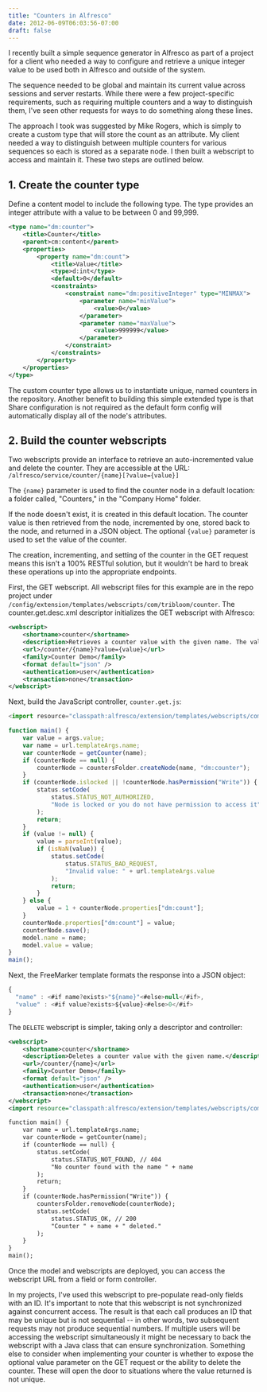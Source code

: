 ```yaml
---
title: "Counters in Alfresco"
date: 2012-06-09T06:03:56-07:00
draft: false
---
```

I recently built a simple sequence generator in Alfresco as part of a project for a client who needed a way to configure and retrieve a unique integer value to be used both in Alfresco and outside of the system.

<!--more-->

The sequence needed to be global and maintain its current value across sessions and server restarts. While there were a few project-specific requirements, such as requiring multiple counters and a way to distinguish them, I've seen other requests for ways to do something along these lines. 

The approach I took was suggested by Mike Rogers, which is simply to create a custom type that will store the count as an attribute. My client needed a way to distinguish between multiple counters for various sequences so each is stored as a separate node. I then built a webscript to access and maintain it. These two steps are outlined below.

## 1. **Create the counter type**
Define a content model to include the following type. The type provides an integer attribute with a value to be between 0 and 99,999.

```xml
<type name="dm:counter">
    <title>Counter</title>
    <parent>cm:content</parent>
    <properties>
        <property name="dm:count">
            <title>Value</title>
            <type>d:int</type>
            <default>0</default>
            <constraints>
                <constraint name="dm:positiveInteger" type="MINMAX">
                    <parameter name="minValue">
                        <value>0</value>
                    </parameter>
                    <parameter name="maxValue">
                        <value>999999</value>
                    </parameter>
                </constraint>
            </constraints>
        </property>
    </properties>
</type>
```

The custom counter type allows us to instantiate unique, named counters in the repository. Another benefit to building this simple extended type is that Share configuration is not required as the default form config will automatically display all of the node's attributes.

## 2. **Build the counter webscripts**

Two webscripts provide an interface to retrieve an auto-incremented value and delete the counter. They are accessible at the URL: `/alfresco/service/counter/{name}[?value={value}]`

The `{name}` parameter is used to find the counter node in a default location: a folder called, "Counters," in the "Company Home" folder. 

If the node doesn't exist, it is created in this default location. The counter value is then retrieved from the node, incremented by one, stored back to the node, and returned in a JSON object. The optional `{value}` parameter is used to set the value of the counter. 

The creation, incrementing, and setting of the counter in the GET request means this isn't a 100% RESTful solution, but it wouldn't be hard to break these operations up into the appropriate endpoints.

First, the GET webscript. All webscript files for this example are in the repo project under `/config/extension/templates/webscripts/com/tribloom/counter`. The counter.get.desc.xml descriptor initializes the GET webscript with Alfresco:

```xml
<webscript>
    <shortname>counter</shortname>
    <description>Retrieves a counter value with the given name. The value will be auto-incremented. An optional value parameter can be used to set the counter.</description>
    <url>/counter/{name}?value={value}</url>
    <family>Counter Demo</family>
    <format default="json" />
    <authentication>user</authentication>
    <transaction>none</transaction>
</webscript>
```

Next, build the JavaScript controller, `counter.get.js`:

```javascript
<import resource="classpath:alfresco/extension/templates/webscripts/com/tribloom/counter/counter.js">

function main() {
	var value = args.value;
	var name = url.templateArgs.name;
	var counterNode = getCounter(name);
	if (counterNode == null) {
		counterNode = countersFolder.createNode(name, "dm:counter");
	}
	if (counterNode.islocked || !counterNode.hasPermission("Write")) {
		status.setCode(
			status.STATUS_NOT_AUTHORIZED,
			"Node is locked or you do not have permission to access it"
		);
		return;
	}
	if (value != null) {
		value = parseInt(value);
		if (isNaN(value)) {
			status.setCode(
				status.STATUS_BAD_REQUEST,
				"Invalid value: " + url.templateArgs.value
			);
			return;
		}
	} else {
		value = 1 + counterNode.properties["dm:count"];
	}
	counterNode.properties["dm:count"] = value;
	counterNode.save();
	model.name = name;
	model.value = value;
}
main();
```

Next, the FreeMarker template formats the response into a JSON object:

```javascript
{
  "name" : <#if name?exists>"${name}"<#else>null</#if>,
  "value" : <#if value?exists>${value}<#else>0</#if>
}
```

The `DELETE` webscript is simpler, taking only a descriptor and controller:

```xml
<webscript>
	<shortname>counter</shortname>
	<description>Deletes a counter value with the given name.</description>
	<url>/counter/{name}</url>
	<family>Counter Demo</family>
	<format default="json" />
	<authentication>user</authentication>
	<transaction>none</transaction>
</webscript>
<import resource="classpath:alfresco/extension/templates/webscripts/com/tribloom/counter/counter.js">

function main() {
	var name = url.templateArgs.name;
	var counterNode = getCounter(name);
	if (counterNode == null) {
		status.setCode(
			status.STATUS_NOT_FOUND, // 404
			"No counter found with the name " + name
		);
		return;
	}
	if (counterNode.hasPermission("Write")) {
		countersFolder.removeNode(counterNode);
		status.setCode(
			status.STATUS_OK, // 200
			"Counter " + name + " deleted."
		);
	}
}
main();
```

Once the model and webscripts are deployed, you can access the webscript URL from a field or form controller. 

In my projects, I've used this webscript to pre-populate read-only fields with an ID. It's important to note that this webscript is not synchronized against concurrent access. The result is that each call produces an ID that may be unique but is not sequential -- in other words, two subsequent requests may not produce sequential numbers. If multiple users will be accessing the webscript simultaneously it might be necessary to back the webscript with a Java class that can ensure synchronization. Something else to consider when implementing your counter is whether to expose the optional value parameter on the GET request or the ability to delete the counter. These will open the door to situations where the value returned is not unique.